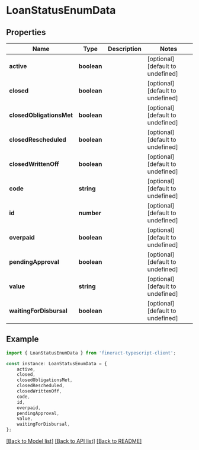 # LoanStatusEnumData


## Properties

Name | Type | Description | Notes
------------ | ------------- | ------------- | -------------
**active** | **boolean** |  | [optional] [default to undefined]
**closed** | **boolean** |  | [optional] [default to undefined]
**closedObligationsMet** | **boolean** |  | [optional] [default to undefined]
**closedRescheduled** | **boolean** |  | [optional] [default to undefined]
**closedWrittenOff** | **boolean** |  | [optional] [default to undefined]
**code** | **string** |  | [optional] [default to undefined]
**id** | **number** |  | [optional] [default to undefined]
**overpaid** | **boolean** |  | [optional] [default to undefined]
**pendingApproval** | **boolean** |  | [optional] [default to undefined]
**value** | **string** |  | [optional] [default to undefined]
**waitingForDisbursal** | **boolean** |  | [optional] [default to undefined]

## Example

```typescript
import { LoanStatusEnumData } from 'fineract-typescript-client';

const instance: LoanStatusEnumData = {
    active,
    closed,
    closedObligationsMet,
    closedRescheduled,
    closedWrittenOff,
    code,
    id,
    overpaid,
    pendingApproval,
    value,
    waitingForDisbursal,
};
```

[[Back to Model list]](../README.md#documentation-for-models) [[Back to API list]](../README.md#documentation-for-api-endpoints) [[Back to README]](../README.md)
